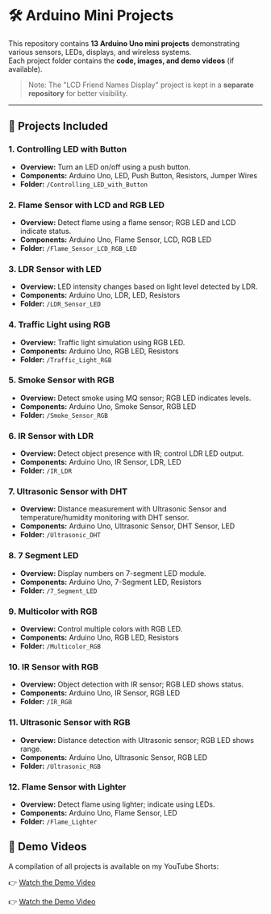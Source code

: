 # 🛠️ Arduino Mini Projects

This repository contains **13 Arduino Uno mini projects** demonstrating various sensors, LEDs, displays, and wireless systems.  
Each project folder contains the **code, images, and demo videos** (if available).  

> Note: The "LCD Friend Names Display" project is kept in a **separate repository** for better visibility.

---

## 📂 Projects Included

### 1. Controlling LED with Button
- **Overview:** Turn an LED on/off using a push button.
- **Components:** Arduino Uno, LED, Push Button, Resistors, Jumper Wires
- **Folder:** `/Controlling_LED_with_Button`

### 2. Flame Sensor with LCD and RGB LED
- **Overview:** Detect flame using a flame sensor; RGB LED and LCD indicate status.
- **Components:** Arduino Uno, Flame Sensor, LCD, RGB LED
- **Folder:** `/Flame_Sensor_LCD_RGB_LED`

### 3. LDR Sensor with LED
- **Overview:** LED intensity changes based on light level detected by LDR.
- **Components:** Arduino Uno, LDR, LED, Resistors
- **Folder:** `/LDR_Sensor_LED`

### 4. Traffic Light using RGB
- **Overview:** Traffic light simulation using RGB LED.
- **Components:** Arduino Uno, RGB LED, Resistors
- **Folder:** `/Traffic_Light_RGB`

### 5. Smoke Sensor with RGB
- **Overview:** Detect smoke using MQ sensor; RGB LED indicates levels.
- **Components:** Arduino Uno, Smoke Sensor, RGB LED
- **Folder:** `/Smoke_Sensor_RGB`

### 6. IR Sensor with LDR
- **Overview:** Detect object presence with IR; control LDR LED output.
- **Components:** Arduino Uno, IR Sensor, LDR, LED
- **Folder:** `/IR_LDR`

### 7. Ultrasonic Sensor with DHT
- **Overview:** Distance measurement with Ultrasonic Sensor and temperature/humidity monitoring with DHT sensor.
- **Components:** Arduino Uno, Ultrasonic Sensor, DHT Sensor, LED
- **Folder:** `/Ultrasonic_DHT`

### 8. 7 Segment LED
- **Overview:** Display numbers on 7-segment LED module.
- **Components:** Arduino Uno, 7-Segment LED, Resistors
- **Folder:** `/7_Segment_LED`

### 9. Multicolor with RGB
- **Overview:** Control multiple colors with RGB LED.
- **Components:** Arduino Uno, RGB LED, Resistors
- **Folder:** `/Multicolor_RGB`

### 10. IR Sensor with RGB
- **Overview:** Object detection with IR sensor; RGB LED shows status.
- **Components:** Arduino Uno, IR Sensor, RGB LED
- **Folder:** `/IR_RGB`

### 11. Ultrasonic Sensor with RGB
- **Overview:** Distance detection with Ultrasonic sensor; RGB LED shows range.
- **Components:** Arduino Uno, Ultrasonic Sensor, RGB LED
- **Folder:** `/Ultrasonic_RGB`

### 12. Flame Sensor with Lighter
- **Overview:** Detect flame using lighter; indicate using LEDs.
- **Components:** Arduino Uno, Flame Sensor, LED
- **Folder:** `/Flame_Lighter`
## 🎥 Demo Videos

A compilation of all projects is available on my YouTube Shorts:

👉 [Watch the Demo Video](https://youtube.com/shorts/O63i4NJGG7k?feature=share)

👉 [Watch the Demo Video](https://youtube.com/shorts/F7U2tzIJ-dM?feature=share)
